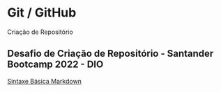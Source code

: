# Git / GitHub
Criação de Repositório

## Desafio de Criação de Repositório - Santander Bootcamp 2022 - DIO

[Sintaxe Básica Markdown](https://www.markdownguide.org/basic-syntax/)
